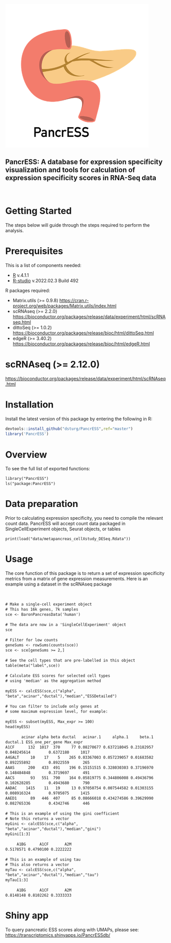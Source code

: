 
![PancrESS](img/PancrESS_logo.png?raw=true "PancrESS")
## PancrESS: A database for expression specificity visualization and tools for calculation of expression specificity scores in RNA-Seq data
<br>


<!-- GETTING STARTED -->
# Getting Started

The steps below will guide through the steps required to perform the analysis.

# Prerequisites

This is a list of components needed:
* [R](https://www.r-project.org/) v.4.1.1
* [R-studio](https://www.rstudio.com/) v.2022.02.3 Build 492

R packages required:
* Matrix.utils (>= 0.9.8)
https://cran.r-project.org/web/packages/Matrix.utils/index.html
* scRNAseq (>= 2.2.0)
https://bioconductor.org/packages/release/data/experiment/html/scRNAseq.html
* dittoSeq (>= 1.0.2)
https://bioconductor.org/packages/release/bioc/html/dittoSeq.html
* edgeR (>= 3.40.2)
https://bioconductor.org/packages/release/bioc/html/edgeR.html
# scRNAseq (>= 2.12.0)
https://bioconductor.org/packages/release/data/experiment/html/scRNAseq.html

# Installation

Install the latest version of this package by entering the following in R:

```r
devtools::install_github("dsturg/PancrESS",ref="master")
library('PancrESS')
```

# Overview

To see the full list of exported functions:

```{r}
library("PancrESS")
ls("package:PancrESS")
```

# Data preparation

Prior to calculating expression specificity, you need to compile the relevant count data. PancrESS will accept count data packaged in SingleCellExperiment objects, Seurat objects, or tables

```{r}
print(load("data/metapancreas_cellXstudy_DESeq.Rdata"))
```

# Usage

The core function of this package is to return a set of expression specificity metrics from a matrix of gene expression measurements.
Here is an example using a dataset in the scRNAseq package

```{r}


# Make a single-cell experiment object
# This has 16k genes, 7k samples
sce <- BaronPancreasData('human')

# The data are now in a 'SingleCellExperiment' object
sce

# Filter for low counts
geneSums <- rowSums(counts(sce))
sce <- sce[geneSums >= 2,]

# See the cell types that are pre-labelled in this object
table(meta("label",sce))

# Calculate ESS scores for selected cell types
# using 'median' as the aggregation method

myESS <- calcESS(sce,c("alpha", "beta","acinar","ductal"),"median","ESSDetailed")

# You can filter to include only genes at
# some maximum expression level, for example:

myESS <- subset(myESS, Max_expr >= 100)
head(myESS)

       acinar alpha beta ductal   acinar.1     alpha.1     beta.1    ductal.1 ESS_one_per_gene Max_expr
A1CF      132  1017  370     77 0.08270677 0.637218045 0.23182957 0.048245614        0.6372180     1017
A4GALT     10    17    5    265 0.03367003 0.057239057 0.01683502 0.892255892        0.8922559      265
AAAS      200   433  491    196 0.15151515 0.328030303 0.37196970 0.148484848        0.3719697      491
AACS       93   551  790    164 0.05819775 0.344806008 0.49436796 0.102628285        0.4943680      790
AADAC    1415    11   19     13 0.97050754 0.007544582 0.01303155 0.008916324        0.9705075     1415
AAED1      89   446  407     85 0.08666018 0.434274586 0.39629990 0.082765336        0.4342746      446

# This is an example of using the gini coefficient
# Note this returns a vector
myGini <- calcESS(sce,c("alpha", "beta","acinar","ductal"),"median","gini")
myGini[1:3]

     A1BG      A1CF       A2M 
0.5178571 0.4790100 0.2222222 

# This is an example of using tau
# This also returns a vector
myTau <- calcESS(sce,c("alpha", "beta","acinar","ductal"),"median","tau")
myTau[1:3]

     A1BG      A1CF       A2M 
0.8148148 0.8102262 0.3333333 

```


# Shiny app

To query pancreatic ESS scores along with UMAPs, please see:
https://transcriptomics.shinyapps.io/PancrESSdb/

